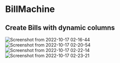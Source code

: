 # BillMachine
## Create Bills with dynamic columns

![Screenshot from 2022-10-17 02-16-44](https://user-images.githubusercontent.com/51812506/196058642-fce22862-eca2-4df9-8e42-f64fcd1120f6.png)
![Screenshot from 2022-10-17 02-20-54](https://user-images.githubusercontent.com/51812506/196058653-b7eb0795-690f-44c6-997a-dcc3092ef31d.png)
![Screenshot from 2022-10-17 02-22-14](https://user-images.githubusercontent.com/51812506/196058655-d85556f0-3219-4de1-8ded-f729adbb5346.png)
![Screenshot from 2022-10-17 02-23-21](https://user-images.githubusercontent.com/51812506/196058659-9f79317e-2871-461f-b7b9-ddf1fcb9121f.png)
